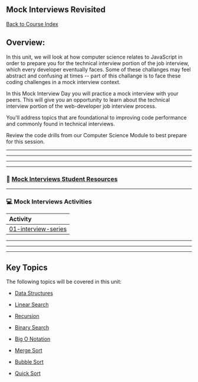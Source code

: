 ## Mock Interviews Revisited
[Back to Course Index](../../README.md)


## Overview:

In this unit, we will look at how computer science relates to JavaScript in order to prepare you for the technical interview portion of the job interview, which every developer eventually faces. Some of these challanges may feel abstract and confusing at times -- part of this challange is to face these coding challenges in a mock interview context.


In this Mock Interview Day you will practice a mock interview with your peers. This will give you an opportunity to learn about the technical interview portion of the web-developer job interview process. 

You'll address topics that are foundational to improving code performance and commonly found in technical interviews.

Review the code drills from our Computer Science Module to best prepare for this session. 

<hr>
<hr>
<hr>


-----
### :book: **[Mock Interviews Student Resources](student-resources/README.md)**

-----
### :computer: Mock Interviews Activities

|  Activity |
|:--	|
|[01-interview-series](activities/01-interview-series-one-revisted/README.md)|


<hr>
<hr>
<hr>

## Key Topics

The following topics will be covered in this unit:


* [Data Structures](https://en.wikipedia.org/wiki/Data_structure)

* [Linear Search](https://en.wikipedia.org/wiki/Linear_search)

* [Recursion](https://en.wikipedia.org/wiki/Recursion)

* [Binary Search](https://en.wikipedia.org/wiki/Binary_search_algorithm)

* [Big O Notation](https://en.wikipedia.org/wiki/Big_O_notation)

* [Merge Sort](https://en.wikipedia.org/wiki/Sorting_algorithm#Merge_sort)

* [Bubble Sort](https://en.wikipedia.org/wiki/Sorting_algorithm#Bubble_sort)

* [Quick Sort](https://en.wikipedia.org/wiki/Sorting_algorithm#Quicksort)



